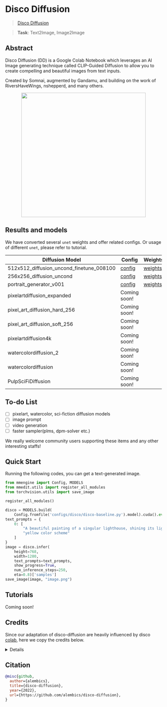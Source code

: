 # Disco Diffusion

> [Disco Diffusion](https://github.com/alembics/disco-diffusion)

> **Task**: Text2Image, Image2Image

<!-- [ALGORITHM] -->

## Abstract

<!-- [ABSTRACT] -->

Disco Diffusion (DD) is a Google Colab Notebook which leverages an AI Image generating technique called CLIP-Guided Diffusion to allow you to create compelling and beautiful images from text inputs.

Created by Somnai, augmented by Gandamu, and building on the work of RiversHaveWings, nshepperd, and many others.

<!-- [IMAGE] -->

<div align=center >
 <img src="https://user-images.githubusercontent.com/22982797/204526957-ac30547e-5a44-417a-aaa2-6b357b4a139c.png" width="400"/>
</div >

## Results and models

We have converted several `unet` weights and offer related configs. Or usage of different `unet`, please refer to tutorial.

| Diffusion Model                          | Config                                                                      | Weights                                                                               |
| ---------------------------------------- | --------------------------------------------------------------------------- | ------------------------------------------------------------------------------------- |
| 512x512_diffusion_uncond_finetune_008100 | [config](configs/disco/disco-diffusion_adm-u-finetuned_imagenet-512x512.py) | [weights](https://download.openmmlab.com/mmediting/synthesizers/disco/adm-u_finetuned_imagenet-512x512-ab471d70.pth) |
| 256x256_diffusion_uncond                 | [config](configs/disco/disco-diffusion_adm-u-finetuned_imagenet-256x256.py) | [weights](<>)                                                                         |
| portrait_generator_v001                  | [config](configs/disco/disco-diffusion_portrait_generator_v001.py)          | [weights](https://download.openmmlab.com/mmediting/synthesizers/disco/adm-u-cvt-rgb_portrait-v001-f4a3f3bc.pth) |
| pixelartdiffusion_expanded               | Coming soon!                                                                |                                                                                       |
| pixel_art_diffusion_hard_256             | Coming soon!                                                                |                                                                                       |
| pixel_art_diffusion_soft_256             | Coming soon!                                                                |                                                                                       |
| pixelartdiffusion4k                      | Coming soon!                                                                |                                                                                       |
| watercolordiffusion_2                    | Coming soon!                                                                |                                                                                       |
| watercolordiffusion                      | Coming soon!                                                                |                                                                                       |
| PulpSciFiDiffusion                       | Coming soon!                                                                |                                                                                       |

## To-do List

- [ ] pixelart, watercolor, sci-fiction diffusion models
- [ ] image prompt
- [ ] video generation
- [ ] faster sampler(plms, dpm-solver etc.)

We really welcome community users supporting these items and any other interesting staffs!

## Quick Start

Running the following codes, you can get a text-generated image.

```python
from mmengine import Config, MODELS
from mmedit.utils import register_all_modules
from torchvision.utils import save_image

register_all_modules()

disco = MODELS.build(
    Config.fromfile('configs/disco/disco-baseline.py').model).cuda().eval()
text_prompts = {
    0: [
        "A beautiful painting of a singular lighthouse, shining its light across a tumultuous sea of blood by greg rutkowski and thomas kinkade, Trending on artstation.",
        "yellow color scheme"
    ]
}
image = disco.infer(
    height=768,
    width=1280,
    text_prompts=text_prompts,
    show_progress=True,
    num_inference_steps=250,
    eta=0.8)['samples']
save_image(image, "image.png")

```

## Tutorials

Coming soon!

## Credits

Since our adaptation of disco-diffusion are heavily influenced by disco [colab](https://colab.research.google.com/github/alembics/disco-diffusion/blob/main/Disco_Diffusion.ipynb#scrollTo=License), here we copy the credits below.

<details>
Original notebook by Katherine Crowson (https://github.com/crowsonkb, https://twitter.com/RiversHaveWings). It uses either OpenAI's 256x256 unconditional ImageNet or Katherine Crowson's fine-tuned 512x512 diffusion model (https://github.com/openai/guided-diffusion), together with CLIP (https://github.com/openai/CLIP) to connect text prompts with images.

Modified by Daniel Russell (https://github.com/russelldc, https://twitter.com/danielrussruss) to include (hopefully) optimal params for quick generations in 15-100 timesteps rather than 1000, as well as more robust augmentations.

Further improvements from Dango233 and nshepperd helped improve the quality of diffusion in general, and especially so for shorter runs like this notebook aims to achieve.

Vark added code to load in multiple Clip models at once, which all prompts are evaluated against, which may greatly improve accuracy.

The latest zoom, pan, rotation, and keyframes features were taken from Chigozie Nri's VQGAN Zoom Notebook (https://github.com/chigozienri, https://twitter.com/chigozienri)

Advanced DangoCutn Cutout method is also from Dango223.

\--

Disco:

Somnai (https://twitter.com/Somnai_dreams) added Diffusion Animation techniques, QoL improvements and various implementations of tech and techniques, mostly listed in the changelog below.

3D animation implementation added by Adam Letts (https://twitter.com/gandamu_ml) in collaboration with Somnai. Creation of disco.py and ongoing maintenance.

Turbo feature by Chris Allen (https://twitter.com/zippy731)

Improvements to ability to run on local systems, Windows support, and dependency installation by HostsServer (https://twitter.com/HostsServer)

VR Mode by Tom Mason (https://twitter.com/nin_artificial)

Horizontal and Vertical symmetry functionality by nshepperd. Symmetry transformation_steps by huemin (https://twitter.com/huemin_art). Symmetry integration into Disco Diffusion by Dmitrii Tochilkin (https://twitter.com/cut_pow).

Warp and custom model support by Alex Spirin (https://twitter.com/devdef).

Pixel Art Diffusion, Watercolor Diffusion, and Pulp SciFi Diffusion models from KaliYuga (https://twitter.com/KaliYuga_ai). Follow KaliYuga's Twitter for the latest models and for notebooks with specialized settings.

Integration of OpenCLIP models and initiation of integration of KaliYuga models by Palmweaver / Chris Scalf (https://twitter.com/ChrisScalf11)

Integrated portrait_generator_v001 from Felipe3DArtist (https://twitter.com/Felipe3DArtist)

</details>

## Citation

```bibtex
@misc{github,
  author={alembics},
  title={disco-diffusion},
  year={2022},
  url={https://github.com/alembics/disco-diffusion},
}
```
